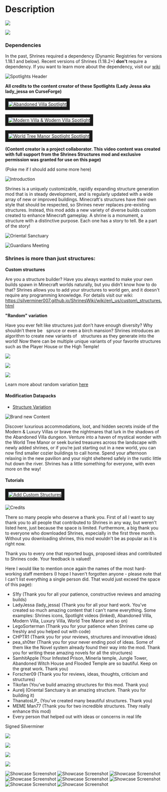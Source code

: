 # Description

![](https://bisecthosting.com/images/CF/ShrinesStructures/bh\_header.png)

[![](https://bisecthosting.com/images/CF/ShrinesStructures/bh\_promo.png)](https://bisecthosting.com/SHRINES)

### Dependencies

In the past, Shrines required a dependency (Dynamic Registries for versions 1.18.1 and below). Recent versions of Shrines (1.18.2+) **don't** require a dependency. If you want to learn more about the dependency, visit our [wiki](https://silverminer007.github.io/ShrinesWiki/wiki/en\_us/users/dependencies.html)

![Spotlights Header](https://bisecthosting.com/images/CF/ShrinesStructures/bh\_1.png)

**All credits to the content creator of these Spotlights (Lady Jessa aka lady\_jessa on CurseForge)**

<a href="http://www.youtube.com/watch?feature=player_embedded&v=Y72eAz8uq9E
" target="_blank"><img src="http://img.youtube.com/vi/Y72eAz8uq9E/0.jpg" 
alt="Abandoned Villa Spotlight" border="10" /></a>

<a href="http://www.youtube.com/watch?feature=player_embedded&v=R0H4iIBZd2A
" target="_blank"><img src="http://img.youtube.com/vi/R0H4iIBZd2A/0.jpg" 
alt="Modern Villa & Wodern Villa Spotlight" border="10" /></a>

<a href="http://www.youtube.com/watch?feature=player_embedded&v=ZZKTSxf8t8A
" target="_blank"><img src="http://img.youtube.com/vi/ZZKTSxf8t8A/0.jpg" 
alt="World Tree Manor Spotlight Spotlight" border="10" /></a>

**(Content creator is a project collaborator. This video content was created with full support from the Shrines Structures mod and exclusive permission was granted for use on this page)**

(Poke me if I should add some more here)

![Introduction](https://bisecthosting.com/images/CF/ShrinesStructures/bh\_2.png)

Shrines is a uniquely customizable, rapidly expanding structure generation mod that is in steady development, and is regularly updated with a wide array of new or improved buildings. Minecraft's structures have their own style that should be respected, so Shrines never replaces pre-existing structures. Instead, this mod adds a new variety of diverse builds custom created to enhance Minecraft gameplay. A shrine is a monument, a structure with a distinctive purpose. Each one has a story to tell. Be a part of the story!

![Oriental Sanctuary](https://media.forgecdn.net/attachments/387/686/oriental\_sanctuary.png)

![Guardians Meeting](https://i.imgur.com/CZ5NKlX.png)

### Shrines is more than just structures:

**Custom structures**

Are you a structure builder? Have you always wanted to make your own builds spawn in Minecraft worlds naturally, but you didn’t know how to do that? Shrines allows you to add your structures to world gen, and it doesn't require any programming knowledge. For details visit our wiki: https://silverminer007.github.io/ShrinesWiki/wiki/en\_us/custom\_structures.html

**"Random" variation**

Have you ever felt like structures just don’t have enough diversity? Why shouldn’t there be    spruce or even a birch mansion? Shrines introduces an algorithm to create new variants of    structures as they generate into the world! Now there can be multiple unique variants of your favorite structures such as the Player House or the High Temple!&#x20;

![](https://i.imgur.com/s0Ph1CH.png)

![](https://i.imgur.com/9aEg07l.png)

![](https://i.imgur.com/gci7HHf.png)

Learn more about random variation [here](https://silverminer007.github.io/ShrinesWiki/wiki/en\_us/random\_variation.html)

#### Modification Datapacks

* [Structure Variation](https://www.curseforge.com/minecraft/texture-packs/vanillastructurevariation)

![Brand new Content](https://bisecthosting.com/images/CF/ShrinesStructures/bh\_3.png)

Discover luxurious accommodations, loot, and hidden secrets inside of the Modern & Luxury Villas or brave the nightmares that lurk in the shadows of the Abandoned Villa dungeon. Venture into a haven of mystical wonder with the World Tree Manor or seek buried treasures across the landscape with newly added shrines, or if you’re just starting out in a new world, you can now find smaller cozier buildings to call home. Spend your afternoon relaxing in the new pavilion and your night sheltered safely in the rustic little hut down the river. Shrines has a little something for everyone, with even more on the way!

#### Tutorials

<a href="http://www.youtube.com/watch?feature=player_embedded&v=SXLNO3WXrJA
" target="_blank"><img src="http://img.youtube.com/vi/SXLNO3WXrJA/0.jpg" 
alt="Add Custom Structures" border="10" /></a>

![Credits](https://bisecthosting.com/images/CF/ShrinesStructures/bh\_4.png)

There so many people who deserve a thank you. First of all I want to say thank you to all people that contributed to Shrines in any way, but weren't listed here, just because the space is limited. Furthermore, a big thank you to everyone who downloaded Shrines, especially in the first three month. Without you downloading shrines, this mod wouldn't be as popular as it is right now.

Thank you to every one that reported bugs, proposed ideas and contributed to Shrines code. Your feedback is valued!

Here I would like to mention once again the names of the most hard-working staff members (I hope I haven't forgotten anyone - please note that I can't list everything a single person did. That would just exceed the space of this page):

* S1fy (Thank you for all your patience, constructive reviews and amazing builds)
* LadyJessa (lady\_jessa) (Thank you for all your hard work. You've created so much amazing content that I can't name everything. Some examples: Shrines icons, Spotlight videos (linked), Abandoned Villa, Modern Villa, Luxury Villa, World Tree Manor and so on)
* LegoSorterman (Thank you for your patience when Shrines came up freshly and you helped out with code)
* CHPTR1 (Thank you for your reviews, structures and innovative ideas)
* pea\_sh0ter (Thank you for your never ending pool of ideas. Some of them like the Novel system already found their way into the mod. Thank you for writing these amazing novels for all the structures)
* SamhitApple (Your Infested Prison, Minerla temple, Jungle Tower, Abandoned Witch House and Flooded Temple are so bautiful. Keep on the great work. Thank you)
* Forscher09 (Thank you for reviews, ideas, thoughts, criticism and structures)
* Tikofan (You've build amazing structures for this mod. Thank you)
* Aurelj (Oriental Sanctuary is an amazing structure. Thank you for building it)
* ThanatosLP\_ (You've created many beautiful structures. Thank you)
* MEME Man77 (Thank you for two incredible structures. They really enhance this mod)
* Every person that helped out with ideas or concerns in real life

Signed Silverminer

[![](https://bisecthosting.com/images/CF/ShrinesStructures/bh\_5.png)](https://discord.gg/8pUpWCEUe2)

[![](https://bisecthosting.com/images/CF/ShrinesStructures/bh\_6.png)](https://github.com/Silverminer007/Shrines/issues)

[![](https://bisecthosting.com/images/CF/ShrinesStructures/bh\_7.png)](https://www.buymeacoffee.com/silverminer)

[![](https://bisecthosting.com/images/CF/ShrinesStructures/bh\_8.png)](https://www.instagram.com/silverminer007/)

![Showcase Screenshot](https://i.imgur.com/M1DdpFS.png) ![Showcase Screenshot](https://i.imgur.com/J5fPl6c.png) ![Showcase Screenshot](https://imgur.com/rZbUFfQ.png) ![Showcase Screenshot](https://imgur.com/otRzsqZ.png) ![Showcase Screenshot](https://imgur.com/ZA37iZZ.png) ![Showcase Screenshot](https://i.imgur.com/9aEg07l.png) ![Showcase Screenshot](https://i.imgur.com/9mwQbPN.png) ![Showcase Screenshot](https://i.imgur.com/pbKXBpx.jpg)

